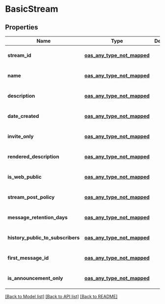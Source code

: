 # BasicStream
## Properties

Name | Type | Description | Notes
------------ | ------------- | ------------- | -------------
**stream\_id** | [**oas_any_type_not_mapped**](.md) |  | [optional] [default to null]
**name** | [**oas_any_type_not_mapped**](.md) |  | [optional] [default to null]
**description** | [**oas_any_type_not_mapped**](.md) |  | [optional] [default to null]
**date\_created** | [**oas_any_type_not_mapped**](.md) |  | [optional] [default to null]
**invite\_only** | [**oas_any_type_not_mapped**](.md) |  | [optional] [default to null]
**rendered\_description** | [**oas_any_type_not_mapped**](.md) |  | [optional] [default to null]
**is\_web\_public** | [**oas_any_type_not_mapped**](.md) |  | [optional] [default to null]
**stream\_post\_policy** | [**oas_any_type_not_mapped**](.md) |  | [optional] [default to null]
**message\_retention\_days** | [**oas_any_type_not_mapped**](.md) |  | [optional] [default to null]
**history\_public\_to\_subscribers** | [**oas_any_type_not_mapped**](.md) |  | [optional] [default to null]
**first\_message\_id** | [**oas_any_type_not_mapped**](.md) |  | [optional] [default to null]
**is\_announcement\_only** | [**oas_any_type_not_mapped**](.md) |  | [optional] [default to null]

[[Back to Model list]](../README.md#documentation-for-models) [[Back to API list]](../README.md#documentation-for-api-endpoints) [[Back to README]](../README.md)

